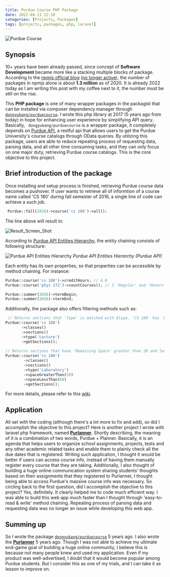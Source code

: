 ```yaml
---
title: Purdue Course PHP Package 
date: 2022-04-11 22:10
categories: [Projects, Packages]
tags: [projects, packages, php, laravel] 
---
```


![Purdue Course](https://camo.githubusercontent.com/d88def7104ee0b634843340685d766e6d7ce9e786cd383b01164b1c67b2685e7/687474703a2f2f692e696d6775722e636f6d2f513735597972722e706e67)

## Synopsis

10+ years have been already passed, since concept of **Software Development** became more like a stacking multiple blocks of package. According to the [npmjs official blog](https://blog.npmjs.org/post/615388323067854848/so-long-and-thanks-for-all-the-packages) (<u>no longer active</u>), the number of packages in npmjs alone is about **1.3 million** as of 2020. It is already 2022 today as I am writing this post with my coffee next to it, the number must be still on the rise.

This **PHP package** is one of many wrapper packages in the packagist that can be installed via composer dependency manager through [```dongyukang/purduecourse```](https://github.com/dongyukang/purduecourse).
I wrote this php library at 2017 (5 years ago from today) in hope for enhancing user experience by simplifying API query. Basically, ``` dongyukang/purduecourse``` is a wrapper package, it completely depends on [Purdue API](https://github.com/Purdue-io/PurdueApi), a restful api that allows users to get the Purdue University's course catalogs through OData queries. By utilizing this package, users are able to reduce repeating process of requesting data, parsing data, and all other time consuming tasks, and they can only focus on one major duty, retrieving Purdue course catalogs. This is the core objective to this project.  

## Brief introduction of the package

Once installing and setup process is finished, retrieving Purdue course data becomes a pushover.
If user wants to retrieve all of informtion of a course name called 'CS 180' during fall semester of 2016, a single line of code can achieve a such job. 

```php
 Purdue::fall(2016)->course('cs 180')->all();
 ```

 The line above will result in:

 ![Result_Screen_Shot](https://camo.githubusercontent.com/184205886f373b8561c6e0bda1bbc7298cea5a9dfcec5bdd258577a5cabde1cb/687474703a2f2f692e696d6775722e636f6d2f624854493970332e706e67)

According to [Purdue API Entities Hierarchy](https://github.com/Purdue-io/PurdueApi/wiki/OData-Entities), 
the entity chaining consists of following structure:

![Purdue API Entities Hierarchy](https://camo.githubusercontent.com/cf0681aab8586f72f7dcdef36d4bd4fafe7769fd/687474703a2f2f692e696d6775722e636f6d2f4e7952654553432e706e67)
*Purdue API Entities Hierarchy (Purdue API)*

Each entity has its own properties, so that properties can be accessible by method chaining.
For instance:

```php
Purdue::course('cs 180')->creditHours; // 4.0
Purdue::course('phys 172')->countCourses(); // 2 'Regular' and 'Honors'

Purdue::summer(2016)->termBegin;
Purdue::summer(2016)->termEnd;
```

Additionally, the package also offers filtering methods such as:
```php
 // Returns sections that 'Type' is matched with $type. 'CS 180' has 'Lecture' and 'Laboratory'.
Purdue::course('cs 180')
       ->classes()
       ->sections()
       ->type('Lecture')
       ->getSections();
      
// Returns sections that have 'Remaining Space' greater than 20 and less then 60.
Purdue::course('cs 180')
        ->classes()
        ->sections()
        ->type('Laboratory')
        ->spaceGreaterThan(20)
        ->spaceLessThan(60)
        ->getSections();
```

For more details, please refer to this [wiki](https://github.com/dongyukang/purduecourse/wiki).

## Application

All set with the coding (although there's a lot more to fix and add), so did I accomplish the objective to this project? Here is another project I wrote with laravel php framework, named [**Purlanner**](https://github.com/dongyukang/purlanner). Shortly describing, the meaning of it is a combination of two words, Purdue + Planner. Basically, it is an agenda that helps users to organize school assignments, projects, tests and any other academic related tasks and enable them to plainly check all the due dates that is registered. 
Writing such application, I thought it would be better if users can access course info, instead of having them manually register every course that they are taking. Additionally, I also thought of building a huge online communication system sharing students' thoughts based on their assignments that they registered to Purlanner, I thought being able to access Purdue's massive course info was necessary. So circling back to the first question, did I accomplish the objective to this project? Yes, definitely. It clearly helped me to code much efficient way. I was able to build this web app much faster than I thought through 'easy-to-read & write' method chaining. Repeating process of parsing data and requesting data was no longer an issue while developing this web app.         

## Summing up

So I wrote the package [```dongyukang/purduecourse```](https://github.com/dongyukang/purduecourse) 5 years ago. I also wrote the [**Purlanner**](https://github.com/dongyukang/purlanner) 5 years ago. Though I was not able to achieve my ultimate end-game goal of building a huge online community, I believe this is because not many people knew and used my application. Even if my product was well-advertised, I doubt that it would become popular among Purdue students. But I consider this as one of my trials, and I can take it as lesson to improve on. 



